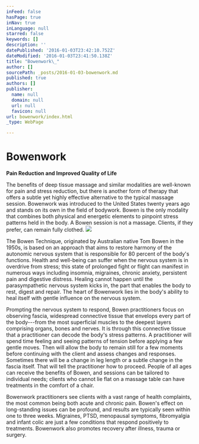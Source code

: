 ```yaml
---
inFeed: false
hasPage: true
inNav: true
inLanguage: null
starred: false
keywords: []
description: ''
datePublished: '2016-01-03T23:42:10.752Z'
dateModified: '2016-01-03T23:41:50.138Z'
title: "Bowenwork\_"
author: []
sourcePath: _posts/2016-01-03-bowenwork.md
published: true
authors: []
publisher:
  name: null
  domain: null
  url: null
  favicon: null
url: bowenwork/index.html
_type: WebPage

---
```

# Bowenwork 

**Pain
Reduction and Improved Quality of Life**

The
benefits of deep tissue massage and similar modalities are well-known for pain
and stress reduction, but there is another form of therapy that offers a subtle
yet highly effective alternative to the typical massage session. Bowenwork was
introduced to the United States twenty years ago and stands on its own in the
field of bodywork. Bowen is the only modality that combines both physical and
energetic elements to pinpoint stress patterns held in the body. A Bowen
session is not a massage. Clients, if they prefer, can remain fully clothed.
![](https://the-grid-user-content.s3-us-west-2.amazonaws.com/5ae77699-bd8d-4974-8c64-0ca63e64e0f5.jpg)

The
Bowen Technique, originated by Australian native Tom Bowen in the 1950s, is
based on an approach that aims to restore harmony of the autonomic nervous
system that is responsible for 80 percent of the body's functions. Health and
well-being can suffer when the nervous system is in overdrive from stress; this
state of prolonged fight or flight can manifest in numerous ways including
insomnia, migraines, chronic anxiety, persistent pain and digestive distress.
Healing cannot happen until the parasympathetic nervous system kicks in, the
part that enables the body to rest, digest and repair. The heart of Bowenwork
lies in the body's ability to heal itself with gentle influence on the nervous
system.

Prompting
the nervous system to respond, Bowen practitioners focus on observing fascia,
widespread connective tissue that envelops every part of the body---from the most
superficial muscles to the deepest layers comprising organs, bones and nerves.
It is through this connective tissue that a practitioner can decode the body's
stress patterns. A practitioner will spend time feeling and seeing patterns of
tension before applying a few gentle moves. Then will allow the body to remain
still for a few moments before continuing with the client and assess changes
and responses. Sometimes there will be a change in leg length or a subtle
change in the fascia itself. That will tell the practitioner how to proceed.
People of all ages can receive the benefits of Bowen, and sessions can be tailored
to individual needs; clients who cannot lie flat on a massage table can have
treatments in the comfort of a chair.

Bowenwork
practitioners see clients with a vast range of health complaints, the most
common being both acute and chronic pain. Bowen's effect on long-standing
issues can be profound, and results are typically seen within one to three
weeks. Migraines, PTSD, menopausal symptoms, fibromyalgia and infant colic are
just a few conditions that respond positively to treatments. Bowenwork also promotes
recovery after illness, trauma or surgery.